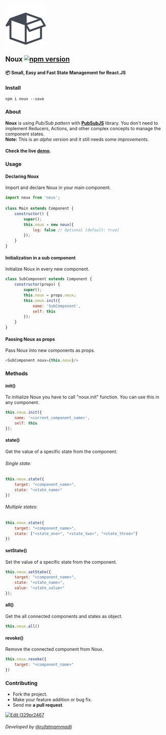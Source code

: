 ![](https://raw.githubusercontent.com/oop/noux/master/demo/public/logo.png)

Noux [![npm version](https://badge.fury.io/js/noux.svg)](https://badge.fury.io/js/noux)
-
#### 📦 Small, Easy and Fast State Management for React.JS
### Install
    npm i noux --save

### About
**Noux** is using *Pub/Sub pattern* with **[PubSubJS](https://github.com/mroderick/PubSubJS)** library. You don't need to implement Reducers, Actions, and other complex concepts to manage the component states.
<br/>**Note:** This is an *alpha version* and it still needs some *improvements*.

#### Check the live **[demo](https://codesandbox.io/s/l329pr2467?view=preview)**.

### Usage

#### Declaring Noux
Import and declare Noux in your main component.
```javascript
import noux from 'noux';

class Main extends Component {
    constructor() {
        super();
        this.noux = new noux({
            log: false // Optional [default: true]
        });
    }
}
```

#### Initialization in a sub component
Initialize Noux in every new component.
```javascript
class SubComponent extends Component {
    constructor(props) {
        super();
        this.noux = props.noux;
        this.noux.init({
            name: 'SubComponent',
            self: this
        });
    }
}
```

#### Passing Noux as props
Pass Noux into new components as props.
```javascript
<SubComponent noux={this.noux}/>
```

### Methods

#### init()
To initialize Noux you have to call "noux.init" function. You can use this in any component.
```javascript
this.noux.init({
    name: '<current_component_name>',
    self: this
});
```

#### state()
Get the value of a specific state from the component.
###### Single state:
```javascript
this.noux.state({
    target: "<component_name>",
    state: "<state_name>"
})
```
###### Multiple states:
```javascript
this.noux.state({
    target: "<component_name>",
    state: ["<state_one>", "<state_two>", "<state_three>"]
})
```

#### setState()
Set the value of a specific state from the component.
```javascript
this.noux.setState({
    target: "<component_name>",
    state: "<state_name>",
    value: "<state_value>"
});
```

#### all()
Get the all connected components and states as object.
```javascript
this.noux.all()
```

#### revoke()
Remove the connected component from Noux.
```javascript
this.noux.revoke({
    target: "<component_name>"
})
```

### Contributing
* Fork the project.
* Make your feature addition or bug fix.
* Send me **a pull request**.

[![Edit l329pr2467](https://codesandbox.io/static/img/play-codesandbox.svg)](https://codesandbox.io/s/l329pr2467?view=preview)
###### Developed by [@rufatmammadli](https://twitter.com/rufatmammadli)
